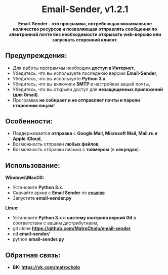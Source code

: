 <h1 align="center">Email-Sender, v1.2.1</h1>
<h4 align="center">Email-Sender - это программа, потреблющая минимальное количество ресурсов и позволяющая отправлять сообщения по электронной почте без необходимости открывать web-версию или запускать сторонний клиент.</h4>

## Предупреждения:
- Для работы программы необходим **доступ в Интернет**,
- Убедитесь, что вы используете последнюю версию **Email-Sender**,
- Убедитесь, что вы используете **Python 3.x**,
- Убедитесь, что вы включили **SMTP** в настройках вашей почты,
- Убедитесь, что вы открыли доступ для **незащищенных приложений (для Gmail)**.
- Программа **не собирает и не отправляет почты и пароли сторонним лицам!** 

## Особенности:
- Поддерживается **отправка** с **Google Mail, Microsoft Mail, Mail.ru и Apple iCloud**,
- Возможность отправки **любых файлов**,
- Возможность отправки письма с **таймером** (в **секундах**).

## Использование:

**Windows\MacOS:**
- Установите **Python 3.x**.
- Скачайте архив с **Email Sender** по **[ссылке](https://github.com/MatroCholo/email-sender)**
- Запустите **email-sender.py**

**Linux:**
- Установите **Python 3.x** и **систему контроля версий Git** в соответствии с вашим дистрибутивом,
- git clone **https://github.com/MatroCholo/email-sender**
- cd **email-sender/**
- python **email-sender.py**

## Обратная связь:
- **ВК: https://vk.com/matrocholo**
